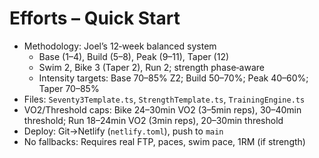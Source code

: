 # Efforts – Quick Start

- Methodology: Joel’s 12‑week balanced system
  - Base (1–4), Build (5–8), Peak (9–11), Taper (12)
  - Swim 2, Bike 3 (Taper 2), Run 2; strength phase‑aware
  - Intensity targets: Base 70–85% Z2; Build 50–70%; Peak 40–60%; Taper 70–85%
- Files: `Seventy3Template.ts`, `StrengthTemplate.ts`, `TrainingEngine.ts`
- VO2/Threshold caps: Bike 24–30min VO2 (3–5min reps), 30–40min threshold; Run 18–24min VO2 (3min reps), 20–30min threshold
- Deploy: Git→Netlify (`netlify.toml`), push to `main`
- No fallbacks: Requires real FTP, paces, swim pace, 1RM (if strength) 